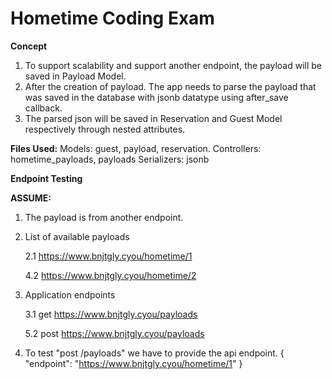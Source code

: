 # Hometime Coding Exam

**Concept**
1. To support scalability and support another endpoint, the payload will be saved in Payload Model. 
2. After the creation of payload. The app needs to parse the payload that was saved in the database with jsonb datatype using after_save callback. 
3. The parsed json will be saved in Reservation and Guest Model respectively through nested attributes. 

**Files Used:**
Models: guest, payload, reservation.
Controllers: hometime_payloads, payloads
Serializers: jsonb

**Endpoint Testing**

**ASSUME:**
1.  The payload is from another endpoint.
2.  List of available payloads

    2.1 https://www.bnjtgly.cyou/hometime/1
    
    4.2 https://www.bnjtgly.cyou/hometime/2
    
3.  Application endpoints

    3.1 get https://www.bnjtgly.cyou/payloads
    
    5.2 post https://www.bnjtgly.cyou/payloads
    
4.  To test "post /payloads" we have to provide the api endpoint.
    	{
      		"endpoint": "https://www.bnjtgly.cyou/hometime/1"
	}
